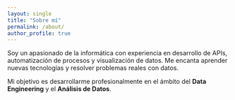```yaml
---
layout: single
title: "Sobre mí"
permalink: /about/
author_profile: true
---
```


Soy un apasionado de la informática con experiencia en desarrollo de APIs, automatización de procesos y visualización de datos. Me encanta aprender nuevas tecnologías y resolver problemas reales con datos.

Mi objetivo es desarrollarme profesionalmente en el ámbito del **Data Engineering** y el **Análisis de Datos**.
